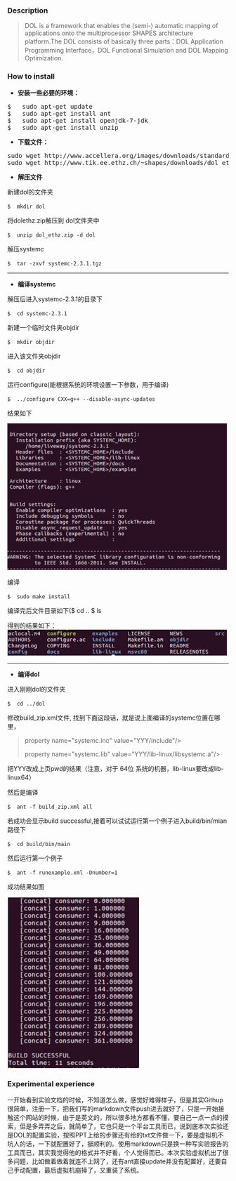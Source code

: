 ### Description 
> DOL is a framework that enables the (semi-) automatic mapping of applications onto the multiprocessor SHAPES architecture platform.The DOL consists of basically three parts：DOL Application Programming Interface，DOL Functional Simulation and DOL Mapping Optimization.
 
### How to install   
* **安装一些必要的环境：**
<pre>
$	sudo apt-get update
$	sudo apt-get install ant
$ 	sudo apt-get install openjdk-7-jdk
$	sudo apt-get install unzip
</pre>



* **下载文件：**
 <pre>
sudo wget http://www.accellera.org/images/downloads/standards/systemc/systemc-2.3.1.tgz
sudo wget http://www.tik.ee.ethz.ch/~shapes/downloads/dol_ethz.zip
</pre>


* **解压文件**

新建dol的文件夹 

`$	mkdir dol`

将dolethz.zip解压到 dol文件夹中

`$	unzip dol_ethz.zip -d dol`

解压systemc

`$	tar -zxvf systemc-2.3.1.tgz`
***

* **编译systemc**

解压后进入systemc-2.3.1的目录下

`$	cd systemc-2.3.1`

新建一个临时文件夹objdir

`$	mkdir objdir`

进入该文件夹objdir

`$	cd objdir`

运行configure(能根据系统的环境设置一下参数，用于编译)

`$	../configure CXX=g++ --disable-async-updates`

结果如下

<img src="https://raw.githubusercontent.com/xiangyeye/image/master/build.jpg" width = "500" alt="configure" />

编译

`$	sudo make install`

编译完后文件目录如下($ cd ..        $ ls

得到的结果如下：
<img src="https://raw.githubusercontent.com/xiangyeye/image/master/mulu.jpg" width = "500" alt="configure" />

***

*   **编译dol**

进入刚刚dol的文件夹

`$	cd ../dol`

修改build_zip.xml文件,
找到下面这段话，就是说上面编译的systemc位置在哪里，

> property name="systemc.inc" value="YYY/include"/>
> 
> property name="systemc.lib" value="YYY/lib-linux/libsystemc.a"/>

把YYY改成上页pwd的结果（注意，对于  64位 系统的机器，lib-linux要改成lib-linux64）

然后是编译

`$	ant -f build_zip.xml all`

若成功会显示build successful,接着可以试试运行第一个例子进入build/bin/mian路径下

`$	cd build/bin/main`

然后运行第一个例子

`$	ant -f runexample.xml -Dnumber=1`

成功结果如图


<img src="https://raw.githubusercontent.com/xiangyeye/image/master/result.jpg" width = "300" alt="configure" />

### Experimental experience

一开始看到实验文档的时候，不知道怎么做，感觉好难得样子，但是其实Githup很简单，注册一下，把我们写的markdown文件push进去就好了，只是一开始接触这个网站的时候，由于是英文的，所以很多地方都看不懂，要自己一点一点的摸索，但是多弄弄之后，就简单了，它也只是一个平台工具而已，说到底本次实验还是DOL的配置实验，按照PPT上给的步骤还有给的txt文件做一下，要是虚拟机不坑人的话，一下就配置好了，挺顺利的。使用markdown只是换一种写实验报告的工具而已，其实我觉得他的格式并不好看，个人觉得而已。本次实验虚拟机出了很多问题，比如做着做着就连不上网了，还有ant直接update并没有配置好，还要自己手动配置，最后虚拟机崩掉了，又重装了系统。
